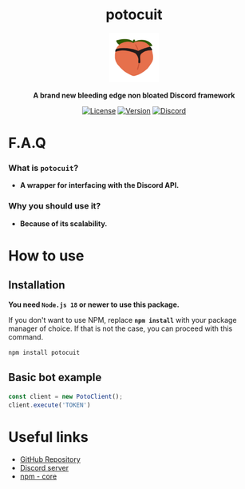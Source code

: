 <div align='center'>

  # **potocuit**

  <img src="https://github.com/potoland/potocuit/raw/main/assets/icon.png" alt="potocuit" width="100px" />

  **A brand new bleeding edge non bloated Discord framework**

  [![License](https://img.shields.io/npm/l/potocuit?style=flat-square&logo=apache&color=white)](https://github.com/potoland/potocuit/blob/main/LICENSE)
  [![Version](https://img.shields.io/npm/v/potocuit?color=%23ff0000&logo=npm&style=flat-square)](https://www.npmjs.com/package/potocuit)
  [![Discord](https://img.shields.io/discord/973427352560365658?color=%23406da2&label=support&logo=discord&style=flat-square)](https://discord.com/invite/XNw2RZFzaP)

</div>

# F.A.Q

### What is `potocuit`?
- **A wrapper for interfacing with the Discord API.**

### Why you should use it?
- **Because of its scalability.**

# How to use

## Installation

**You need `Node.js 18` or newer to use this package.**

If you don't want to use NPM, replace **`npm install`** with your package manager of choice. If that is not the case, you can proceed with this command.

```sh
npm install potocuit
```

## Basic bot example

```js
const client = new PotoClient();
client.execute('TOKEN')
```

# Useful links

- [GitHub Repository](https://github.com/potoland/potocuit)
- [Discord server](https://discord.com/invite/XNw2RZFzaP)
- [npm - core](https://www.npmjs.com/package/potocuit)
